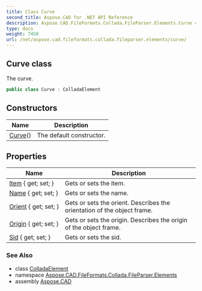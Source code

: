 ```yaml
---
title: Class Curve
second_title: Aspose.CAD for .NET API Reference
description: Aspose.CAD.FileFormats.Collada.FileParser.Elements.Curve class. The curve
type: docs
weight: 7450
url: /net/aspose.cad.fileformats.collada.fileparser.elements/curve/
---
```

## Curve class

The curve.

```csharp
public class Curve : ColladaElement
```

## Constructors

| Name | Description |
| --- | --- |
| [Curve](curve/)() | The default constructor. |

## Properties

| Name | Description |
| --- | --- |
| [Item](../../aspose.cad.fileformats.collada.fileparser.elements/curve/item/) { get; set; } | Gets or sets the item. |
| [Name](../../aspose.cad.fileformats.collada.fileparser.elements/curve/name/) { get; set; } | Gets or sets the name. |
| [Orient](../../aspose.cad.fileformats.collada.fileparser.elements/curve/orient/) { get; set; } | Gets or sets the orient. Describes the orientation of the object frame. |
| [Origin](../../aspose.cad.fileformats.collada.fileparser.elements/curve/origin/) { get; set; } | Gets or sets the origin. Describes the origin of the object frame. |
| [Sid](../../aspose.cad.fileformats.collada.fileparser.elements/curve/sid/) { get; set; } | Gets or sets the sid. |

### See Also

* class [ColladaElement](../colladaelement/)
* namespace [Aspose.CAD.FileFormats.Collada.FileParser.Elements](../../aspose.cad.fileformats.collada.fileparser.elements/)
* assembly [Aspose.CAD](../../)


